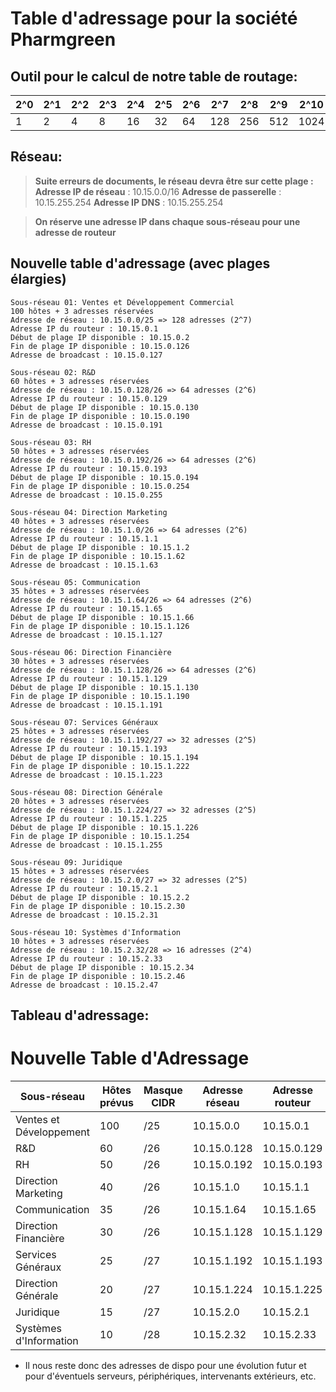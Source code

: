 # Table d'adressage pour la société Pharmgreen

## Outil pour le calcul de notre table de routage:

| **2^0** | **2^1** | **2^2** | **2^3** | **2^4** | **2^5** | **2^6** | **2^7** | **2^8** | **2^9** | **2^10** | **2^11** |
|---------|---------|---------|---------|---------|---------|---------|---------|---------|---------|----------|----------|
| 1       | 2       | 4       | 8       | 16      | 32      | 64      | 128     | 256     | 512     | 1024     | 2048     |

## Réseau: 

> **Suite erreurs de documents, le réseau devra être sur cette plage :**
**Adresse IP de réseau** : 10.15.0.0/16
**Adresse de passerelle** : 10.15.255.254
**Adresse IP DNS** : 10.15.255.254

> **On réserve une adresse IP dans chaque sous-réseau pour une adresse de routeur**

## Nouvelle table d'adressage (avec plages élargies)
```
Sous-réseau 01: Ventes et Développement Commercial
100 hôtes + 3 adresses réservées
Adresse de réseau : 10.15.0.0/25 => 128 adresses (2^7)
Adresse IP du routeur : 10.15.0.1
Début de plage IP disponible : 10.15.0.2
Fin de plage IP disponible : 10.15.0.126
Adresse de broadcast : 10.15.0.127
```
```
Sous-réseau 02: R&D
60 hôtes + 3 adresses réservées
Adresse de réseau : 10.15.0.128/26 => 64 adresses (2^6)
Adresse IP du routeur : 10.15.0.129
Début de plage IP disponible : 10.15.0.130
Fin de plage IP disponible : 10.15.0.190
Adresse de broadcast : 10.15.0.191
```
```
Sous-réseau 03: RH
50 hôtes + 3 adresses réservées
Adresse de réseau : 10.15.0.192/26 => 64 adresses (2^6)
Adresse IP du routeur : 10.15.0.193
Début de plage IP disponible : 10.15.0.194
Fin de plage IP disponible : 10.15.0.254
Adresse de broadcast : 10.15.0.255
```
```
Sous-réseau 04: Direction Marketing
40 hôtes + 3 adresses réservées
Adresse de réseau : 10.15.1.0/26 => 64 adresses (2^6)
Adresse IP du routeur : 10.15.1.1
Début de plage IP disponible : 10.15.1.2
Fin de plage IP disponible : 10.15.1.62
Adresse de broadcast : 10.15.1.63
```
```
Sous-réseau 05: Communication
35 hôtes + 3 adresses réservées
Adresse de réseau : 10.15.1.64/26 => 64 adresses (2^6)
Adresse IP du routeur : 10.15.1.65
Début de plage IP disponible : 10.15.1.66
Fin de plage IP disponible : 10.15.1.126
Adresse de broadcast : 10.15.1.127
```
```
Sous-réseau 06: Direction Financière
30 hôtes + 3 adresses réservées
Adresse de réseau : 10.15.1.128/26 => 64 adresses (2^6)
Adresse IP du routeur : 10.15.1.129
Début de plage IP disponible : 10.15.1.130
Fin de plage IP disponible : 10.15.1.190
Adresse de broadcast : 10.15.1.191
```
```
Sous-réseau 07: Services Généraux
25 hôtes + 3 adresses réservées
Adresse de réseau : 10.15.1.192/27 => 32 adresses (2^5)
Adresse IP du routeur : 10.15.1.193
Début de plage IP disponible : 10.15.1.194
Fin de plage IP disponible : 10.15.1.222
Adresse de broadcast : 10.15.1.223
```
```
Sous-réseau 08: Direction Générale
20 hôtes + 3 adresses réservées
Adresse de réseau : 10.15.1.224/27 => 32 adresses (2^5)
Adresse IP du routeur : 10.15.1.225
Début de plage IP disponible : 10.15.1.226
Fin de plage IP disponible : 10.15.1.254
Adresse de broadcast : 10.15.1.255
```
```
Sous-réseau 09: Juridique
15 hôtes + 3 adresses réservées
Adresse de réseau : 10.15.2.0/27 => 32 adresses (2^5)
Adresse IP du routeur : 10.15.2.1
Début de plage IP disponible : 10.15.2.2
Fin de plage IP disponible : 10.15.2.30
Adresse de broadcast : 10.15.2.31
```
```
Sous-réseau 10: Systèmes d'Information
10 hôtes + 3 adresses réservées
Adresse de réseau : 10.15.2.32/28 => 16 adresses (2^4)
Adresse IP du routeur : 10.15.2.33
Début de plage IP disponible : 10.15.2.34
Fin de plage IP disponible : 10.15.2.46
Adresse de broadcast : 10.15.2.47
```
## Tableau d'adressage:


# Nouvelle Table d'Adressage

| Sous-réseau                 | Hôtes prévus | Masque CIDR | Adresse réseau | Adresse routeur | Début plage IP | Fin plage IP   | Adresse broadcast |
|-----------------------------|--------------|-------------|----------------|-----------------|----------------|---------------|-------------------|
| Ventes et Développement     | 100          | /25         | 10.15.0.0      | 10.15.0.1       | 10.15.0.2      | 10.15.0.126   | 10.15.0.127       |
| R&D                         | 60           | /26         | 10.15.0.128    | 10.15.0.129     | 10.15.0.130    | 10.15.0.190   | 10.15.0.191       |
| RH                          | 50           | /26         | 10.15.0.192    | 10.15.0.193     | 10.15.0.194    | 10.15.0.254   | 10.15.0.255       |
| Direction Marketing         | 40           | /26         | 10.15.1.0      | 10.15.1.1       | 10.15.1.2      | 10.15.1.62    | 10.15.1.63        |
| Communication               | 35           | /26         | 10.15.1.64     | 10.15.1.65      | 10.15.1.66     | 10.15.1.126   | 10.15.1.127       |
| Direction Financière        | 30           | /26         | 10.15.1.128    | 10.15.1.129     | 10.15.1.130    | 10.15.1.190   | 10.15.1.191       |
| Services Généraux           | 25           | /27         | 10.15.1.192    | 10.15.1.193     | 10.15.1.194    | 10.15.1.222   | 10.15.1.223       |
| Direction Générale          | 20           | /27         | 10.15.1.224    | 10.15.1.225     | 10.15.1.226    | 10.15.1.254   | 10.15.1.255       |
| Juridique                   | 15           | /27         | 10.15.2.0      | 10.15.2.1       | 10.15.2.2      | 10.15.2.30    | 10.15.2.31        |
| Systèmes d'Information      | 10           | /28         | 10.15.2.32     | 10.15.2.33      | 10.15.2.34     | 10.15.2.46    | 10.15.2.47        |



- Il nous reste donc des adresses de dispo pour une évolution futur et pour d'éventuels serveurs, périphériques, intervenants extérieurs, etc.

